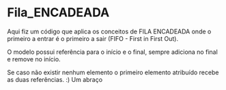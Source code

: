 # Fila_ENCADEADA
Aqui fiz um código que aplica os conceitos de FILA ENCADEADA onde o primeiro a entrar é o primeiro a sair (FIFO - First in First Out).

O modelo possui referência para o início e o final, sempre adiciona no final e remove no início.

Se caso não existir nenhum elemento o primeiro elemento atribuído recebe as duas referências. :) Um abraço
